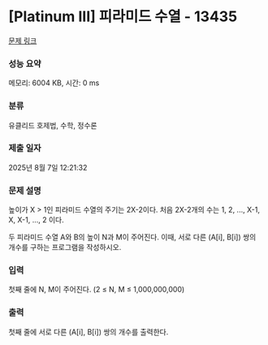 # [Platinum III] 피라미드 수열 - 13435 

[문제 링크](https://www.acmicpc.net/problem/13435) 

### 성능 요약

메모리: 6004 KB, 시간: 0 ms

### 분류

유클리드 호제법, 수학, 정수론

### 제출 일자

2025년 8월 7일 12:21:32

### 문제 설명

<p>높이가 X > 1인 피라미드 수열의 주기는 2X-2이다. 처음 2X-2개의 수는 1, 2, ..., X-1, X, X-1, ..., 2 이다.</p>

<p>두 피라미드 수열 A와 B의 높이 N과 M이 주어진다. 이때, 서로 다른 (A[i], B[i]) 쌍의 개수를 구하는 프로그램을 작성하시오.</p>

### 입력 

 <p>첫째 줄에 N, M이 주어진다. (2 ≤ N, M ≤ 1,000,000,000)</p>

### 출력 

 <p>첫째 줄에 서로 다른 (A[i], B[i]) 쌍의 개수를 출력한다.</p>

